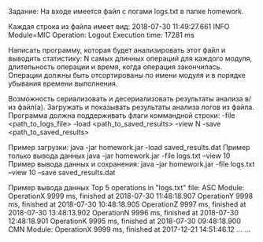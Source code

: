 Задание:
На входе имеется файл с логами logs.txt в папке homework.

Каждая строка из файла имеет вид:
2018-07-30 11:49:27.661 INFO Module=MIC Operation: Logout  Execution time: 17281 ms

Написать программу, которая будет анализировать этот файл и выводить статистику:
N самых длинных операций для каждого модуля, длительность операции и время, когда операция закончилась. Операции должны быть отсортированы по имени модуля и в порядке убывания времени выполнения.

Возможность сериализовать и десериализовать результаты анализа в/из файл(а). Загружать и показывать результаты анализа логов из файла. Программа должна поддерживать флаги коммандной строки:
-file <path_to_logs_file>
-load <path_to_saved_results>
-view N
-save <path_to_saved_results>

Пример загрузки: java -jar homework.jar -load saved_results.dat
Пример только вывода данных java -jar homework.jar -file logs.txt –view 10
Пример вывода данных и сохранения: 
java -jar homework.jar -file logs.txt –view 10 –save saved_results.dat

Пример вывода данных
Top 5 operations in "logs.txt" file:
ASC Module:
    OperationX 9999 ms, finished at 2018-07-30 11:48:18.907
OperationY 9998 ms, finished at 2018-07-30 10:48:18.905
OperationZ 9997 ms, finished at 2018-07-30 13:48:13.902
OperationN 9996 ms, finished at 2018-07-30 12:48:18.901
OperationK 9995 ms, finished at 2018-07-30 09:48:18.900
CMN Module:
    OperationX 9999 ms, finished at 2017-12-21 14:51:46.12
    ...
...     
